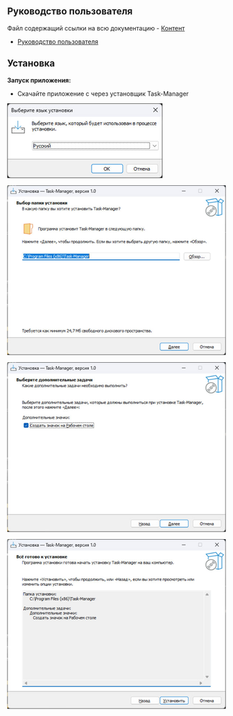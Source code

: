 ## Руководство пользователя
Файл содержащий ссылки на всю документацию - [Контент](TaskManager/Документы/Контент.md)
* [Руководство пользователя](TaskManager/Документы/Руководство_пользователя.md)

## Установка
**Запуск приложения:**
* Скачайте приложение с через установщик Task-Manager
  
![Language](TaskManager/png/Language.jpg)

![Path](TaskManager/png/Path.jpg)

![Icon](TaskManager/png/Icon.jpg)

![Done](TaskManager/png/Done.jpg)

